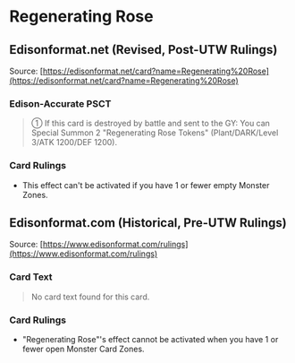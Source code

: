# Regenerating Rose

## Edisonformat.net (Revised, Post-UTW Rulings)

Source: [https://edisonformat.net/card?name=Regenerating%20Rose](https://edisonformat.net/card?name=Regenerating%20Rose)

### Edison-Accurate PSCT

> ① If this card is destroyed by battle and sent to the GY: You can Special Summon 2 "Regenerating Rose Tokens" (Plant/DARK/Level 3/ATK 1200/DEF 1200).

### Card Rulings

*   This effect can't be activated if you have 1 or fewer empty Monster Zones.


## Edisonformat.com (Historical, Pre-UTW Rulings)

Source: [https://www.edisonformat.com/rulings](https://www.edisonformat.com/rulings)

### Card Text

> No card text found for this card.

### Card Rulings

*   "Regenerating Rose"'s effect cannot be activated when you have 1 or fewer open Monster Card Zones.


